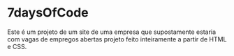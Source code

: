 # 7daysOfCode

Este é um projeto de um site de uma empresa que supostamente estaria com vagas de empregos abertas
projeto feito inteiramente a partir de HTML e CSS.
